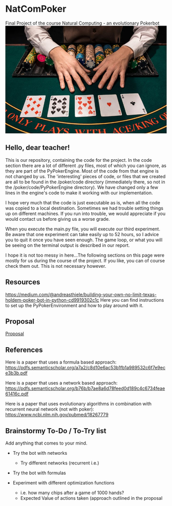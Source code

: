 # NatComPoker
  Final Project of the course Natural Computing - an evolutionary Pokerbot
  ![Poker](https://github.com/JuliusMannes/NatComPoker/blob/master/imgs/img.jpg)
  
## Hello, dear teacher! 
  This is our repository, containing the code for the project. 
  In the code section there are a lot of different .py files, most of which you can ignore, as they are part of the PyPokerEngine. Most of the code from that engine is not changed by us. 
  The 'interesting' pieces of code, or files that we created are all to be found in the /poker/code directory (immediately     there, so not in the /poker/code/PyPokerEngine directory). We have changed only a few lines in the engine's code to make it   working with our implementation. 
  
  I hope very much that the code is just executable as is, when all the code was copied to a local destination. Sometimes we had trouble setting things up on different machines. If you run into trouble, we would appreciate if you would contact us before giving us a worse grade. 
  
  When you execute the main.py file, you will execute our third experiment. Be aware that one experiment can take easily up   to 52 hours, so I advice you to quit it once you have seen enough. The game loop, or what you will be seeing on the         terminal output is described in our report. 
  
  I hope it is not too messy in here...The following sections on this page were mostly for us during the course of the project. If you like, you can of course check them out. This is not necessary however.
  
  
## Resources 
  https://medium.com/@andreasthiele/building-your-own-no-limit-texas-holdem-poker-bot-in-python-cd9919302c1c
  Here you can find instructions to set up the PyPokerEnvironment and how to play around with it. 
  
## Proposal 
  [Proposal](https://github.com/JuliusMannes/NatComPoker/blob/master/Proposal.pdf)
  
## References 
  Here is a paper that uses a formula based approach:
  https://pdfs.semanticscholar.org/a7a2/c8d10e6ac53b1fb1a989532c6f7e9ece3b3b.pdf
  
  Here is a paper that uses a network based approach: 
  https://pdfs.semanticscholar.org/b76b/b7ae8a6d78feed0d189c4c6734feae61416c.pdf
  
  Here is a paper that uses evolutionary algorithms in combination with recurrent neural network (not with poker):
  https://www.ncbi.nlm.nih.gov/pubmed/18267779
  
  
  
  
## Brainstormy To-Do / To-Try list
   Add anything that comes to your mind.
   
   - Try the bot with networks 
      - Try different networks (recurrent i.e.) 
      
   - Try the bot with formulas 
   - Experiment with different optimization functions 
     - i.e. how many chips after a game of 1000 hands? 
     - Expected Value of actions taken (approach outlined in the proposal 
     
   
